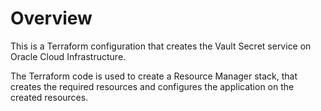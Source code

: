 # Overview
This is a Terraform configuration that creates the Vault Secret service on Oracle Cloud Infrastructure.

The Terraform code is used to create a Resource Manager stack, that creates the required resources and configures the application on the created resources.